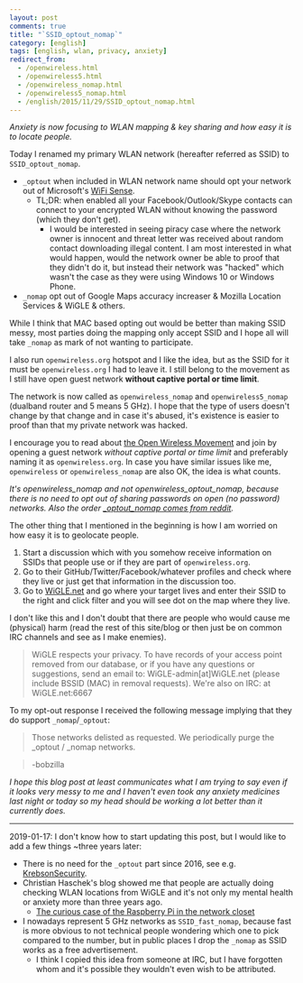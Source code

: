 ```yaml
---
layout: post
comments: true
title: "`SSID_optout_nomap`"
category: [english]
tags: [english, wlan, privacy, anxiety]
redirect_from:
  - /openwireless.html
  - /openwireless5.html
  - /openwireless_nomap.html
  - /openwireless5_nomap.html
  - /english/2015/11/29/SSID_optout_nomap.html
---
```


*Anxiety is now focusing to WLAN mapping & key sharing and how easy it is
 to locate people.*

Today I renamed my primary WLAN network (hereafter referred as SSID) to
`SSID_optout_nomap`.

* `_optout` when included in WLAN network name should opt your network out
  of Microsoft's [WiFi Sense](http://windows.microsoft.com/en-us/windows-10/wi-fi-sense-faq).
    * TL;DR: when enabled all your Facebook/Outlook/Skype contacts can
      connect to your encrypted WLAN without knowing the password (which
      they don't get).
        * I would be interested in seeing piracy case where the network
          owner is innocent and threat letter was received about random
          contact downloading illegal content. I am most interested in what
          would happen, would the network owner be able to proof that they
          didn't do it, but instead their network was "hacked" which wasn't
          the case as they were using Windows 10 or Windows Phone.
* `_nomap` opt out of Google Maps accuracy increaser & Mozilla Location
  Services & WiGLE & others.

While I think that MAC based opting out would be better than making SSID
messy, most parties doing the mapping only accept SSID and I hope all
will take `_nomap` as mark of not wanting to participate.

I also run `openwireless.org` hotspot and I like the idea, but as the SSID
for it must be `openwireless.org` I had to leave it. I still belong to the
movement as I still have open guest network **without captive portal or
time limit**.

The network is now called as `openwireless_nomap` and `openwireless5_nomap`
(dualband router and 5 means 5 GHz). I hope that the type of users doesn't
change by that change and in case it's abused, it's existence is easier
to proof than that my private network was hacked.

I encourage you to read about
[the Open Wireless Movement](https://openwireless.org/) and join by
opening a guest network *without captive portal or time limit* and
preferably naming it as `openwireless.org`. In case you have similar issues
like me, `openwireless` or `openwireless_nomap` are also OK, the idea is
what counts.

*It's openwireless_nomap and not openwireless_optout_nomap, because there
 is no need to opt out of sharing passwords on open (no password) networks.
 Also the order [_optout_nomap comes from reddit](https://redd.it/3g3xyu).*

The other thing that I mentioned in the beginning is how I am worried on
how easy it is to geolocate people.

1. Start a discussion which with you somehow receive information on SSIDs
   that people use or if they are part of `openwireless.org`.
2. Go to their GitHub/Twitter/Facebook/whatever profiles and check where
   they live or just get that information in the discussion too.
3. Go to [WiGLE.net](https://wigle.net/) and go where your target lives
   and enter their SSID to the right and click filter and you will see dot
   on the map where they live.

I don't like this and I don't doubt that there are people who would
cause me (physical) harm (read the rest of this site/blog or then just be
on common IRC channels and see as I make enemies).

> WiGLE respects your privacy. To have records of your access point removed from our database, or if you have any questions or suggestions, send an email to: WiGLE-admin[at]WiGLE.net (please include BSSID (MAC) in removal requests). We're also on IRC: at WiGLE.net:6667

To my opt-out response I received the following message implying that they
do support `_nomap`/`_optout`:

> Those networks delisted as requested. We periodically purge the
  _optout / _nomap networks.

> -bobzilla

*I hope this blog post at least communicates what I am trying to say even
if it looks very messy to me and I haven't even took any anxiety medicines
last night or today so my head should be working a lot better than it
currently does.*

* * * * *

2019-01-17: I don't know how to start updating this post, but I would
like to add a few things ~three years later:

* There is no need for the `_optout` part since 2016, see e.g. [KrebsonSecurity](https://krebsonsecurity.com/2016/05/microsoft-disables-wi-fi-sense-on-windows-10/).
* Christian Haschek's blog showed me that people are actually doing checking
  WLAN locations from WiGLE and it's not only my mental health or anxiety
  more than three years ago.
    * [The curious case of the Raspberry Pi in the network closet](https://blog.haschek.at/2018/the-curious-case-of-the-RasPi-in-our-network.html)
* I nowadays represent 5 GHz networks as `SSID_fast_nomap`, because fast
  is  more obvious to not technical people wondering which one to pick
  compared to the number, but in public places I drop the `_nomap` as SSID
  works as a free advertisement.
    * I think I copied this idea from someone at IRC, but I have forgotten
      whom and it's possible they wouldn't even wish to be attributed.
